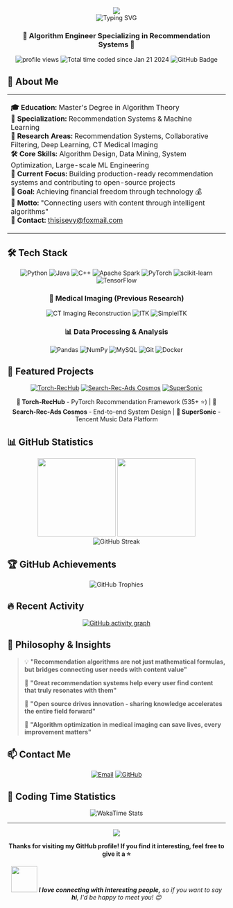 <div align="center">
  <img src="https://capsule-render.vercel.app/api?type=waving&color=gradient&height=200&section=header&text=柯慕灵&fontSize=80&fontAlignY=35&animation=twinkling&fontColor=ffffff" />
</div>

<div align="center">
  <img src="https://readme-typing-svg.herokuapp.com?font=Fira+Code&pause=1000&color=36BCF7&center=true&vCenter=true&width=435&lines=👋+Hello!+I'm+柯慕灵;🎓+Master's+in+Algorithms;🔍+Recommendation+Systems+Expert;💰+Pursuing+Financial+Freedom!" alt="Typing SVG" />
</div>

<h3 align="center">🌟 Algorithm Engineer Specializing in Recommendation Systems 🌟</h3>

<div align="center">
  <img src="https://komarev.com/ghpvc/?username=1985312383&label=Profile%20views&color=0e75b6&style=flat" alt="profile views" />
  <img src="https://wakatime.com/badge/user/018d2839-d613-4035-95d8-a76de2e98cde.svg" alt="Total time coded since Jan 21 2024" />
  <img src="https://img.shields.io/github/followers/1985312383?label=Followers&style=social" alt="GitHub Badge" />
</div>

## 🎯 About Me

<table>
<tr><td>

**🎓 Education:** Master's Degree in Algorithm Theory  
**💼 Specialization:** Recommendation Systems & Machine Learning  
**🔬 Research Areas:** Recommendation Systems, Collaborative Filtering, Deep Learning, CT Medical Imaging  
**🛠️ Core Skills:** Algorithm Design, Data Mining, System Optimization, Large-scale ML Engineering  
**📍 Current Focus:** Building production-ready recommendation systems and contributing to open-source projects  
**🎯 Goal:** Achieving financial freedom through technology 💰  
**💭 Motto:** "Connecting users with content through intelligent algorithms"  
**📧 Contact:** thisisevy@foxmail.com

</td></tr>
</table>

## 🛠️ Tech Stack

<div align="center">

![Python](https://img.shields.io/badge/Python-3776AB?style=for-the-badge&logo=python&logoColor=white)
![Java](https://img.shields.io/badge/Java-ED8B00?style=for-the-badge&logo=openjdk&logoColor=white)
![C++](https://img.shields.io/badge/C++-00599C?style=for-the-badge&logo=c%2B%2B&logoColor=white)
![Apache Spark](https://img.shields.io/badge/Apache_Spark-E25A1C?style=for-the-badge&logo=apache-spark&logoColor=white)
![PyTorch](https://img.shields.io/badge/PyTorch-EE4C2C?style=for-the-badge&logo=pytorch&logoColor=white)
![scikit-learn](https://img.shields.io/badge/scikit--learn-F7931E?style=for-the-badge&logo=scikit-learn&logoColor=white)
![TensorFlow](https://img.shields.io/badge/TensorFlow-FF6F00?style=for-the-badge&logo=tensorflow&logoColor=white)

### 🏥 Medical Imaging (Previous Research)
![CT Imaging Reconstruction](https://img.shields.io/badge/CT_Imaging_Reconstruction-00D4AA?style=for-the-badge&logo=medical-cross&logoColor=white)
![ITK](https://img.shields.io/badge/ITK-4B8BBE?style=for-the-badge&logo=medical&logoColor=white)
![SimpleITK](https://img.shields.io/badge/SimpleITK-306998?style=for-the-badge&logo=medical&logoColor=white)

### 📊 Data Processing & Analysis
![Pandas](https://img.shields.io/badge/Pandas-150458?style=for-the-badge&logo=pandas&logoColor=white)
![NumPy](https://img.shields.io/badge/NumPy-013243?style=for-the-badge&logo=numpy&logoColor=white)
![MySQL](https://img.shields.io/badge/MySQL-00000F?style=for-the-badge&logo=mysql&logoColor=white)
![Git](https://img.shields.io/badge/Git-F05032?style=for-the-badge&logo=git&logoColor=white)
![Docker](https://img.shields.io/badge/Docker-2496ED?style=for-the-badge&logo=docker&logoColor=white)

</div>

## 🚀 Featured Projects

<div align="center">

[![Torch-RecHub](https://github-readme-stats.vercel.app/api/pin/?username=datawhalechina&repo=torch-rechub&theme=tokyonight)](https://github.com/datawhalechina/torch-rechub)
[![Search-Rec-Ads Cosmos](https://github-readme-stats.vercel.app/api/pin/?username=1985312383&repo=search-rec-ads-cosmos-explorer&theme=tokyonight)](https://github.com/1985312383/search-rec-ads-cosmos-explorer)
[![SuperSonic](https://github-readme-stats.vercel.app/api/pin/?username=tencentmusic&repo=supersonic&theme=tokyonight)](https://github.com/tencentmusic/supersonic)

**🎯 Torch-RecHub** - PyTorch Recommendation Framework (535+ ⭐) | **🌌 Search-Rec-Ads Cosmos** - End-to-end System Design | **🎵 SuperSonic** - Tencent Music Data Platform

</div>

## 📊 GitHub Statistics

<div align="center">
  <img height="180em" src="https://github-readme-stats.vercel.app/api?username=1985312383&show_icons=true&theme=tokyonight&include_all_commits=true&count_private=true"/>
  <img height="180em" src="https://github-readme-stats.vercel.app/api/top-langs/?username=1985312383&layout=compact&langs_count=8&theme=tokyonight"/>
</div>

<div align="center">
  <img src="https://github-readme-streak-stats.herokuapp.com/?user=1985312383&theme=tokyonight" alt="GitHub Streak" />
</div>


## 🏆 GitHub Achievements

<div align="center">
  <img src="https://github-profile-trophy.vercel.app/?username=1985312383&theme=onedark&row=1&column=7" alt="GitHub Trophies" />
</div>


## 🔥 Recent Activity

<div align="center">
  
[![GitHub activity graph](https://github-readme-activity-graph.vercel.app/graph?username=1985312383&bg_color=0d1117&color=708090&line=24292e&point=ff6b6b&area=true&hide_border=true)](https://github.com/ashutosh00710/github-readme-activity-graph)

</div>

## 💬 Philosophy & Insights

> 💡 **"Recommendation algorithms are not just mathematical formulas, but bridges connecting user needs with content value"**
> 
> 🎯 **"Great recommendation systems help every user find content that truly resonates with them"**
> 
> 🚀 **"Open source drives innovation - sharing knowledge accelerates the entire field forward"**
> 
> 🏥 **"Algorithm optimization in medical imaging can save lives, every improvement matters"**

## 📫 Contact Me

<div align="center">

[![Email](https://img.shields.io/badge/Email-thisisevy@foxmail.com-red?style=for-the-badge&logo=gmail&logoColor=white)](mailto:thisisevy@foxmail.com)
[![GitHub](https://img.shields.io/badge/GitHub-1985312383-black?style=for-the-badge&logo=github&logoColor=white)](https://github.com/1985312383)

</div>

## 🎨 Coding Time Statistics

<div align="center">
  <img src="https://github-readme-stats.vercel.app/api/wakatime?username=@1985312383&theme=tokyonight&layout=compact" alt="WakaTime Stats" />
</div>

---

<div align="center">
  <img src="https://capsule-render.vercel.app/api?type=waving&color=gradient&height=100&section=footer" />
</div>

<div align="center">
  
**Thanks for visiting my GitHub profile! If you find it interesting, feel free to give it a ⭐️**

<img src="https://media.giphy.com/media/LnQjpWaON8nhr21vNW/giphy.gif" width="60"> <em><b>I love connecting with interesting people,</b> so if you want to say <b>hi</b>, I'd be happy to meet you! 😊</em>

</div>

<!---
1985312383/1985312383 is a ✨ special ✨ repository because its `README.md` (this file) appears on your GitHub profile.
You can click the Preview link to take a look at your changes.
--->
